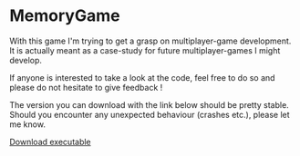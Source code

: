 # MemoryGame

With this game I'm trying to get a grasp on multiplayer-game development. It is actually meant as a case-study for future multiplayer-games I might develop.

If anyone is interested to take a look at the code, feel free to do so and please do not hesitate to give feedback !

The version you can download with the link below should be pretty stable. Should you encounter any unexpected behaviour (crashes etc.), please let me know.

[Download executable](Executable/MemoryGame.exe?raw=true)
